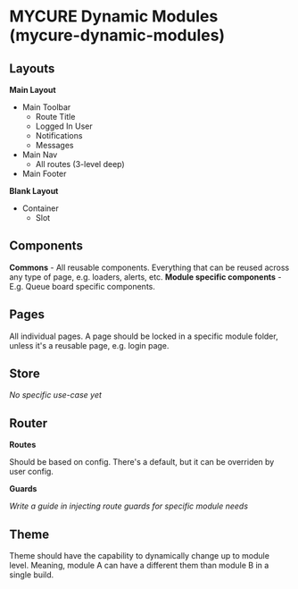 # MYCURE Dynamic Modules (mycure-dynamic-modules)

## Layouts

**Main Layout**

- Main Toolbar
  - Route Title
  - Logged In User
  - Notifications
  - Messages
- Main Nav
  - All routes (3-level deep)
- Main Footer

**Blank Layout**

- Container
  - Slot

## Components

**Commons** - All reusable components. Everything that can be reused across any type of page, e.g. loaders, alerts, etc.
**Module specific components** - E.g. Queue board specific components.

## Pages

All individual pages. A page should be locked in a specific module folder, unless it's a reusable page, e.g. login page.

## Store

*No specific use-case yet*

## Router

**Routes**

Should be based on config. There's a default, but it can be overriden by user config.

**Guards**

*Write a guide in injecting route guards for specific module needs*

## Theme

Theme should have the capability to dynamically change up to module level. Meaning, module A can have a different them than module B in a single build.